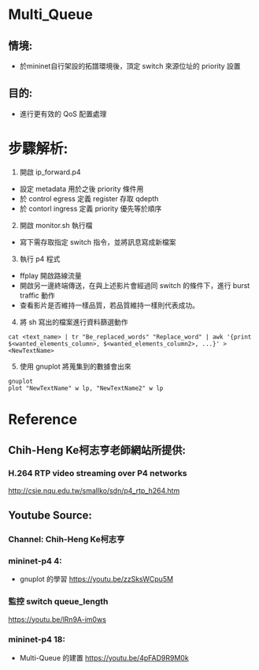 # Multi_Queue
## 情境:
* 於mininet自行架設的拓譜環境後，頂定 switch 來源位址的 priority 設置
## 目的: 
* 進行更有效的 QoS 配置處理


# 步驟解析:
1. 開啟 ip_forward.p4 
* 設定 metadata 用於之後 priority 條件用
* 於 control egress 定義 register 存取 qdepth
* 於 contorl ingress 定義 priority 優先等於順序

2. 開啟 monitor.sh 執行檔
* 寫下需存取指定 switch 指令，並將訊息寫成新檔案

3. 執行 p4 程式
* ffplay 開啟路線流量
* 開啟另一邊終端傳送，在與上述影片會經過同 switch 的條件下，進行 burst traffic 動作
* 查看影片是否維持一樣品質，若品質維持一樣則代表成功。

4. 將 sh 寫出的檔案進行資料篩選動作
```shell
cat <text_name> | tr "Be_replaced_words" "Replace_word" | awk '{print $<wanted_elements_column>, $<wanted_elements_column2>, ...}' > <NewTextName>
```

5. 使用 gnuplot 將蒐集到的數據會出來
```shell
gnuplot
plot "NewTextName" w lp, "NewTextName2" w lp
```

# Reference

## Chih-Heng Ke柯志亨老師網站所提供:
### H.264 RTP video streaming over P4 networks
http://csie.nqu.edu.tw/smallko/sdn/p4_rtp_h264.htm
## Youtube Source:
### Channel: Chih-Heng Ke柯志亨
### mininet-p4 4:
* gnuplot 的學習
https://youtu.be/zzSksWCpu5M
### 監控 switch queue_length
https://youtu.be/lRn9A-im0ws
### mininet-p4 18:
* Multi-Queue 的建置
https://youtu.be/4pFAD9R9M0k
